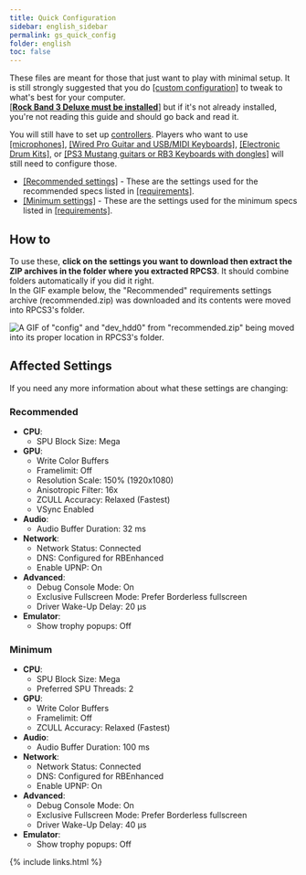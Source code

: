 ```yaml
---
title: Quick Configuration
sidebar: english_sidebar
permalink: gs_quick_config
folder: english
toc: false
---
```


These files are meant for those that just want to play with minimal setup. It is still strongly suggested that you do [[custom configuration]](https://carlmylo.github.io/docu-rpcs3/custom_config_start.html/) to tweak to what's best for your computer.  
[[**Rock Band 3 Deluxe must be installed**]](https://rb3dx.neocities.org/) but if it's not already installed, you're not reading this guide and should go back and read it.  

You will still have to set up [controllers](https://carlmylo.github.io/docu-rpcs3/ctrls_drums.html). Players who want to use [[microphones]](https://carlmylo.github.io/docu-rpcs3/custom_config_aud.html), [[Wired Pro Guitar and USB/MIDI Keyboards]](https://rb3pc.milohax.org/english/controllers/#keyboards), [[Electronic Drum Kits]](https://rb3pc.milohax.org/instruments/misc/mididrums), or [[PS3 Mustang guitars or RB3 Keyboards with dongles]](https://rb3pc.milohax.org/english/passthroughdevices/) will still need to configure those.

* [[Recommended settings]](https://github.com/hmxmilohax/rb3-pc/raw/main/config/customconfig/recommended.zip) - These are the settings used for the recommended specs listed in [[requirements]](https://rb3pc.milohax.org/english/requirements/).
* [[Minimum settings]](https://github.com/hmxmilohax/rb3-pc/raw/main/config/customconfig/minimum.zip) - These are the settings used for the minimum specs listed in [[requirements]](https://rb3pc.milohax.org/english/requirements/).

## How to
To use these, **click on the settings you want to download then extract the ZIP archives in the folder where you extracted RPCS3**. It should combine folders automatically if you did it right.  
In the GIF example below, the "Recommended" requirements settings archive (recommended.zip) was downloaded and its contents were moved into RPCS3's folder.

![A GIF of "config" and "dev_hdd0" from "recommended.zip" being moved into its proper location in RPCS3's folder.](https://carlmylo.github.io/docu-rpcs3/images/cust/quickconf.gif "Recommended.zip")

## Affected Settings
If you need any more information about what these settings are changing:

### Recommended

* **CPU**:
	* SPU Block Size: Mega
* **GPU**:
	* Write Color Buffers
	* Framelimit: Off
	* Resolution Scale: 150% (1920x1080)
	* Anisotropic Filter: 16x
	* ZCULL Accuracy: Relaxed (Fastest)
	* VSync Enabled
* **Audio**:
	- Audio Buffer Duration: 32 ms
* **Network**:
	* Network Status: Connected
	* DNS: Configured for RBEnhanced
	* Enable UPNP: On
* **Advanced**:
	* Debug Console Mode: On
	* Exclusive Fullscreen Mode: Prefer Borderless fullscreen
	* Driver Wake-Up Delay: 20 µs
* **Emulator**:
	* Show trophy popups: Off

### Minimum

* **CPU**:
	* SPU Block Size: Mega
	* Preferred SPU Threads: 2
* **GPU**:
	* Write Color Buffers
	* Framelimit: Off
	* ZCULL Accuracy: Relaxed (Fastest)
* **Audio**:
	* Audio Buffer Duration: 100 ms
* **Network**:
	* Network Status: Connected
	* DNS: Configured for RBEnhanced
	* Enable UPNP: On
* **Advanced**:
	* Debug Console Mode: On
	* Exclusive Fullscreen Mode: Prefer Borderless fullscreen
	* Driver Wake-Up Delay: 40 µs
* **Emulator**:
	* Show trophy popups: Off

{% include links.html %}